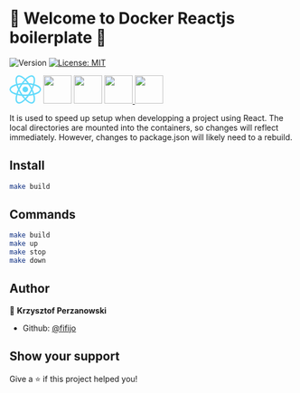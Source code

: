 # 🚀 Welcome to Docker Reactjs boilerplate 👋
![Version](https://img.shields.io/badge/version-1.0.0-blue.svg?cacheSeconds=2592000)
[![License: MIT](https://img.shields.io/badge/License-MIT-yellow.svg)](#)

<a href="https://facebook.github.io/react" target="_blank"> <img src="data:image/svg+xml;base64,PHN2ZyB4bWxucz0iaHR0cDovL3d3dy53My5vcmcvMjAwMC9zdmciIHZpZXdCb3g9Ii0xMS41IC0xMC4yMzE3NCAyMyAyMC40NjM0OCI+CiAgPHRpdGxlPlJlYWN0IExvZ288L3RpdGxlPgogIDxjaXJjbGUgY3g9IjAiIGN5PSIwIiByPSIyLjA1IiBmaWxsPSIjNjFkYWZiIi8+CiAgPGcgc3Ryb2tlPSIjNjFkYWZiIiBzdHJva2Utd2lkdGg9IjEiIGZpbGw9Im5vbmUiPgogICAgPGVsbGlwc2Ugcng9IjExIiByeT0iNC4yIi8+CiAgICA8ZWxsaXBzZSByeD0iMTEiIHJ5PSI0LjIiIHRyYW5zZm9ybT0icm90YXRlKDYwKSIvPgogICAgPGVsbGlwc2Ugcng9IjExIiByeT0iNC4yIiB0cmFuc2Zvcm09InJvdGF0ZSgxMjApIi8+CiAgPC9nPgo8L3N2Zz4K" height="50" /></a>
<a href="https://webpack.github.io" target="_blank"> <img src="https://cdn.worldvectorlogo.com/logos/webpack.svg" height="50" /></a>
<a href="https://babeljs.io" target="_blank"> <img src="https://raw.githubusercontent.com/babel/logo/master/babel.png" height="50" /></a>
<a href="https://eslint.org" target="_blank"> <img src="https://d33wubrfki0l68.cloudfront.net/204482ca413433c80cd14fe369e2181dd97a2a40/092e2/assets/img/logo.svg" height="50" /> </a>
<a href="https://prettier.io" target="_blank"> <img src="https://prettier.io/icon.png" height="50" /> </a>

It is used to speed up setup when developping a project using React. The local directories are mounted into the containers, so changes will reflect immediately. However, changes to package.json will likely need to a rebuild.

## Install

```sh
make build
```

## Commands

```sh
make build
make up
make stop
make down
```

## Author

👤 **Krzysztof Perzanowski**

* Github: [@fifijo](https://github.com/fifijo)

## Show your support

Give a ⭐️ if this project helped you!
